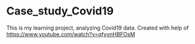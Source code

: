 # Case_study_Covid19

This is my learning project, analyzing Covid19 data. Created with help of https://www.youtube.com/watch?v=qfyynHBFOsM
